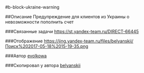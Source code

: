 #b-block-ukraine-warning

##Описание
Предупреждение для клиентов из Украины о невозможности пополнить счет

###Связанные задачи
https://st.yandex-team.ru/DIRECT-66445

###Отображение
https://jing.yandex-team.ru/files/belyanskii/Поиск%202017-05-18%2015-19-35.png

###Автор
[evolkowa](https://staff.yandex-team.ru/evolkowa)

###Скопировал у автора
[belyanskii](https://staff.yandex-team.ru/belyanskii)
